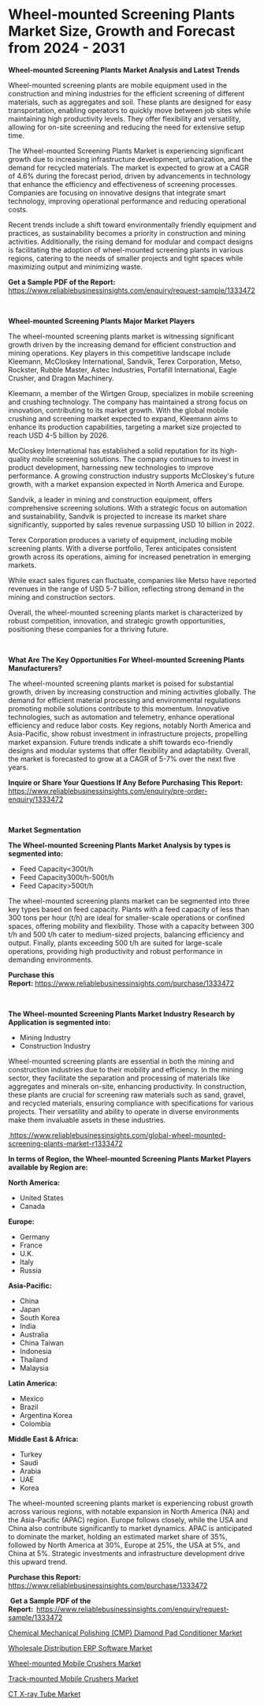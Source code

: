 <p><h1>Wheel-mounted Screening Plants Market Size, Growth and Forecast from 2024 - 2031</h1></p><p><strong>Wheel-mounted Screening Plants Market Analysis and Latest Trends</strong></p>
<p><p>Wheel-mounted screening plants are mobile equipment used in the construction and mining industries for the efficient screening of different materials, such as aggregates and soil. These plants are designed for easy transportation, enabling operators to quickly move between job sites while maintaining high productivity levels. They offer flexibility and versatility, allowing for on-site screening and reducing the need for extensive setup time.</p><p>The Wheel-mounted Screening Plants Market is experiencing significant growth due to increasing infrastructure development, urbanization, and the demand for recycled materials. The market is expected to grow at a CAGR of 4.6% during the forecast period, driven by advancements in technology that enhance the efficiency and effectiveness of screening processes. Companies are focusing on innovative designs that integrate smart technology, improving operational performance and reducing operational costs.</p><p>Recent trends include a shift toward environmentally friendly equipment and practices, as sustainability becomes a priority in construction and mining activities. Additionally, the rising demand for modular and compact designs is facilitating the adoption of wheel-mounted screening plants in various regions, catering to the needs of smaller projects and tight spaces while maximizing output and minimizing waste.</p></p>
<p><strong>Get a Sample PDF of the Report:&nbsp;</strong> <a href="https://www.reliablebusinessinsights.com/enquiry/request-sample/1333472?utm_campaign=75&utm_medium=2&utm_source=Github&utm_content=ia&utm_term=01102024&utm_id=wheel-mounted-screening-plants">https://www.reliablebusinessinsights.com/enquiry/request-sample/1333472</a></p>
<p>&nbsp;</p>
<p><strong>Wheel-mounted Screening Plants Major Market Players</strong></p>
<p><p>The wheel-mounted screening plants market is witnessing significant growth driven by the increasing demand for efficient construction and mining operations. Key players in this competitive landscape include Kleemann, McCloskey International, Sandvik, Terex Corporation, Metso, Rockster, Rubble Master, Astec Industries, Portafill International, Eagle Crusher, and Dragon Machinery.</p><p>Kleemann, a member of the Wirtgen Group, specializes in mobile screening and crushing technology. The company has maintained a strong focus on innovation, contributing to its market growth. With the global mobile crushing and screening market expected to expand, Kleemann aims to enhance its production capabilities, targeting a market size projected to reach USD 4-5 billion by 2026.</p><p>McCloskey International has established a solid reputation for its high-quality mobile screening solutions. The company continues to invest in product development, harnessing new technologies to improve performance. A growing construction industry supports McCloskey's future growth, with a market expansion expected in North America and Europe.</p><p>Sandvik, a leader in mining and construction equipment, offers comprehensive screening solutions. With a strategic focus on automation and sustainability, Sandvik is projected to increase its market share significantly, supported by sales revenue surpassing USD 10 billion in 2022.</p><p>Terex Corporation produces a variety of equipment, including mobile screening plants. With a diverse portfolio, Terex anticipates consistent growth across its operations, aiming for increased penetration in emerging markets.</p><p>While exact sales figures can fluctuate, companies like Metso have reported revenues in the range of USD 5-7 billion, reflecting strong demand in the mining and construction sectors.</p><p>Overall, the wheel-mounted screening plants market is characterized by robust competition, innovation, and strategic growth opportunities, positioning these companies for a thriving future.</p></p>
<p>&nbsp;</p>
<p><strong>What Are The Key Opportunities For Wheel-mounted Screening Plants Manufacturers?</strong></p>
<p><p>The wheel-mounted screening plants market is poised for substantial growth, driven by increasing construction and mining activities globally. The demand for efficient material processing and environmental regulations promoting mobile solutions contribute to this momentum. Innovative technologies, such as automation and telemetry, enhance operational efficiency and reduce labor costs. Key regions, notably North America and Asia-Pacific, show robust investment in infrastructure projects, propelling market expansion. Future trends indicate a shift towards eco-friendly designs and modular systems that offer flexibility and adaptability. Overall, the market is forecasted to grow at a CAGR of 5-7% over the next five years.</p></p>
<p><strong>Inquire or Share Your Questions If Any Before Purchasing This Report:</strong> <a href="https://www.reliablebusinessinsights.com/enquiry/pre-order-enquiry/1333472?utm_campaign=75&utm_medium=2&utm_source=Github&utm_content=ia&utm_term=01102024&utm_id=wheel-mounted-screening-plants">https://www.reliablebusinessinsights.com/enquiry/pre-order-enquiry/1333472</a></p>
<p>&nbsp;</p>
<p><strong>Market Segmentation</strong></p>
<p><strong>The Wheel-mounted Screening Plants Market Analysis by types is segmented into:</strong></p>
<p><ul><li>Feed Capacity<300t/h</li><li>Feed Capacity300t/h-500t/h</li><li>Feed Capacity>500t/h</li></ul></p>
<p><p>The wheel-mounted screening plants market can be segmented into three key types based on feed capacity. Plants with a feed capacity of less than 300 tons per hour (t/h) are ideal for smaller-scale operations or confined spaces, offering mobility and flexibility. Those with a capacity between 300 t/h and 500 t/h cater to medium-sized projects, balancing efficiency and output. Finally, plants exceeding 500 t/h are suited for large-scale operations, providing high productivity and robust performance in demanding environments.</p></p>
<p><strong>Purchase this Report:&nbsp;</strong><a href="https://www.reliablebusinessinsights.com/purchase/1333472?utm_campaign=75&utm_medium=2&utm_source=Github&utm_content=ia&utm_term=01102024&utm_id=wheel-mounted-screening-plants">https://www.reliablebusinessinsights.com/purchase/1333472</a></p>
<p>&nbsp;</p>
<p><strong>The Wheel-mounted Screening Plants Market Industry Research by Application is segmented into:</strong></p>
<p><ul><li>Mining Industry</li><li>Construction Industry</li></ul></p>
<p><p>Wheel-mounted screening plants are essential in both the mining and construction industries due to their mobility and efficiency. In the mining sector, they facilitate the separation and processing of materials like aggregates and minerals on-site, enhancing productivity. In construction, these plants are crucial for screening raw materials such as sand, gravel, and recycled materials, ensuring compliance with specifications for various projects. Their versatility and ability to operate in diverse environments make them invaluable assets in these industries.</p></p>
<p><a href="https://www.reliablebusinessinsights.com/global-wheel-mounted-screening-plants-market-r1333472?utm_campaign=75&utm_medium=2&utm_source=Github&utm_content=ia&utm_term=01102024&utm_id=wheel-mounted-screening-plants">&nbsp;https://www.reliablebusinessinsights.com/global-wheel-mounted-screening-plants-market-r1333472</a></p>
<p><strong>In terms of Region, the Wheel-mounted Screening Plants Market Players available by Region are:</strong></p>
<p>
    <p> <strong> North America: </strong>
        <ul>
            <li>United States</li>
            <li>Canada</li>
        </ul>
        </p> 
    <p> <strong> Europe: </strong>
        <ul>
            <li>Germany</li>
            <li>France</li>
            <li>U.K.</li>
            <li>Italy</li>
            <li>Russia</li>
        </ul>
        </p> 
    <p> <strong> Asia-Pacific: </strong>
        <ul>
            <li>China</li>
            <li>Japan</li>
            <li>South Korea</li>
            <li>India</li>
            <li>Australia</li>
            <li>China Taiwan</li>
            <li>Indonesia</li>
            <li>Thailand</li>
            <li>Malaysia</li>
        </ul>
        </p> 
    <p> <strong> Latin America: </strong>
        <ul>
            <li>Mexico</li>
            <li>Brazil</li>
            <li>Argentina Korea</li>
            <li>Colombia</li>
        </ul>
        </p> 
    <p> <strong> Middle East & Africa: </strong>
        <ul>
            <li>Turkey</li>
            <li>Saudi</li>
            <li>Arabia</li>
            <li>UAE</li>
            <li>Korea</li>
        </ul>
    </p>
    </p>
<p><p>The wheel-mounted screening plants market is experiencing robust growth across various regions, with notable expansion in North America (NA) and the Asia-Pacific (APAC) region. Europe follows closely, while the USA and China also contribute significantly to market dynamics. APAC is anticipated to dominate the market, holding an estimated market share of 35%, followed by North America at 30%, Europe at 25%, the USA at 5%, and China at 5%. Strategic investments and infrastructure development drive this upward trend.</p></p>
<p><strong>Purchase this Report: </strong><a href="https://www.reliablebusinessinsights.com/purchase/1333472?utm_campaign=75&utm_medium=2&utm_source=Github&utm_content=ia&utm_term=01102024&utm_id=wheel-mounted-screening-plants">https://www.reliablebusinessinsights.com/purchase/1333472</a></p>
<p>&nbsp;<strong>Get a Sample PDF of the Report:&nbsp;&nbsp;</strong><a href="https://www.reliablebusinessinsights.com/enquiry/request-sample/1333472?utm_campaign=75&utm_medium=2&utm_source=Github&utm_content=ia&utm_term=01102024&utm_id=wheel-mounted-screening-plants">https://www.reliablebusinessinsights.com/enquiry/request-sample/1333472</a></p>
<p><strong></strong></p>
<p><p><a href="https://issuu.com/reportprime-2/docs/chemical-mechanical-polishing-cmp-d_8163107f342560?utm_campaign=75&utm_medium=2&utm_source=Github&utm_content=ia&utm_term=01102024&utm_id=wheel-mounted-screening-plants">Chemical Mechanical Polishing (CMP) Diamond Pad Conditioner Market</a></p><p><a href="https://www.linkedin.com/pulse/global-perspectives-wholesale-distribution-erp-software-pqoef?utm_campaign=75&utm_medium=2&utm_source=Github&utm_content=ia&utm_term=01102024&utm_id=wheel-mounted-screening-plants">Wholesale Distribution ERP Software Market</a></p><p><a href="https://github.com/AlesiaDushku574/Market-Research-Report-List-1/blob/main/wheel-mounted-mobile-crushers-market.md?utm_campaign=75&utm_medium=2&utm_source=Github&utm_content=ia&utm_term=01102024&utm_id=wheel-mounted-screening-plants">Wheel-mounted Mobile Crushers Market</a></p><p><a href="https://github.com/CarolLPettway/Market-Research-Report-List-1/blob/main/track-mounted-mobile-crushers-market.md?utm_campaign=75&utm_medium=2&utm_source=Github&utm_content=ia&utm_term=01102024&utm_id=wheel-mounted-screening-plants">Track-mounted Mobile Crushers Market</a></p><p><a href="https://issuu.com/reportprime-2/docs/ct-x-ray-tube-market-size-2030.pptx_def21ed1408927?utm_campaign=75&utm_medium=2&utm_source=Github&utm_content=ia&utm_term=01102024&utm_id=wheel-mounted-screening-plants">CT X-ray Tube Market</a></p></p>